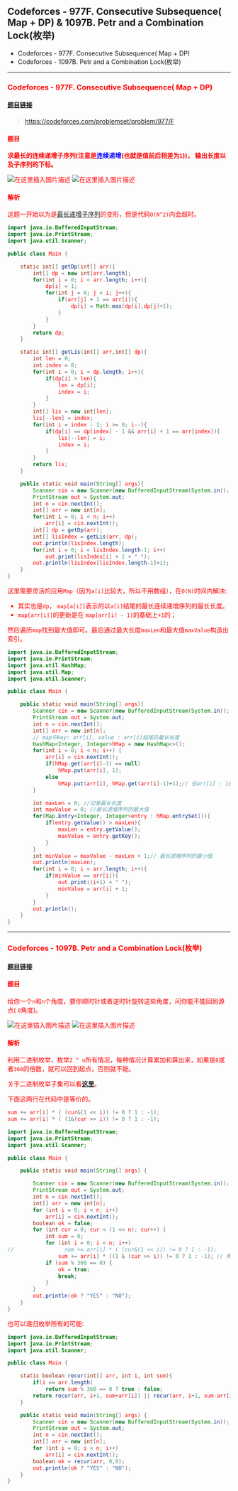 ﻿## Codeforces - 977F. Consecutive Subsequence( Map + DP) & 1097B. Petr and a Combination Lock(枚举)

* Codeforces - 977F. Consecutive Subsequence( Map + DP)
* Codeforces - 1097B. Petr and a Combination Lock(枚举)
***

### <font color = red id = "1">Codeforces - 977F. Consecutive Subsequence( Map + DP)
#### [题目链接](https://codeforces.com/problemset/problem/977/F)

> https://codeforces.com/problemset/problem/977/F

#### 题目
**求最长的连续递增子序列(注意是<font color = blue>连续递增</font>(也就是值前后相差为`1`))， 输出长度以及子序列的下标。**

![在这里插入图片描述](images/977F_t.png)
![在这里插入图片描述](images/977F_t2.png)
#### 解析
这题一开始以为是[最长递增子序列](https://blog.csdn.net/zxzxzx0119/article/details/81224734)的变形，但是代码`O(N^2)`内会超时。
```java
import java.io.BufferedInputStream;
import java.io.PrintStream;
import java.util.Scanner;

public class Main {

    static int[] getDp(int[] arr){
        int[] dp = new int[arr.length];
        for(int i = 0; i < arr.length; i++){
            dp[i] = 1;
            for(int j = 0; j < i; j++){
                if(arr[j] + 1 == arr[i]){
                    dp[i] = Math.max(dp[i],dp[j]+1);
                }
            }
        }
        return dp;
    }

    static int[] getLis(int[] arr,int[] dp){
        int len = 0;
        int index = 0;
        for(int i = 0; i < dp.length; i++){
            if(dp[i] > len){
                len = dp[i];
                index = i;
            }
        }
        int[] lis = new int[len];
        lis[--len] = index;
        for(int i = index - 1; i >= 0; i--){
            if(dp[i] == dp[index] - 1 && arr[i] + 1 == arr[index]){
                lis[--len] = i;
                index = i;
            }
        }
        return lis;
    }

    public static void main(String[] args){
        Scanner cin = new Scanner(new BufferedInputStream(System.in));
        PrintStream out = System.out;
        int n = cin.nextInt();
        int[] arr = new int[n];
        for(int i = 0; i < n; i++)
            arr[i] = cin.nextInt();
        int[] dp = getDp(arr);
        int[] lisIndex = getLis(arr, dp);
        out.println(lisIndex.length);
        for(int i = 0; i < lisIndex.length-1; i++)
            out.print(lisIndex[i] + 1 + " ");
        out.println(lisIndex[lisIndex.length-1]+1);
    }
}
```

这里需要灵活的应用`Map`（因为`a[i]`比较大，所以不用数组），在`O(N)`时间内解决:

* 其实也是`dp`， `map[a[i]]`表示的以`a[i]`结尾的最长连续递增序列的最长长度。
* `map[arr[i]]`的更新是在 `map[arr[i] - 1]`的基础上`+1`的；

然后遍历`map`找到最大值即可。最后通过最大长度`maxLen`和最大值`maxValue`构造出索引。

```java
import java.io.BufferedInputStream;
import java.io.PrintStream;
import java.util.HashMap;
import java.util.Map;
import java.util.Scanner;

public class Main {

    public static void main(String[] args){
        Scanner cin = new Scanner(new BufferedInputStream(System.in));
        PrintStream out = System.out;
        int n = cin.nextInt();
        int[] arr = new int[n];
        // map中key: arr[i], value : arr[i]结尾的最长长度
        HashMap<Integer, Integer>hMap = new HashMap<>();
        for(int i = 0; i < n; i++) {
            arr[i] = cin.nextInt();
            if(hMap.get(arr[i]-1) == null)
                hMap.put(arr[i], 1);
            else
                hMap.put(arr[i], hMap.get(arr[i]-1)+1);// 在arr[i] - 1的基础上更新
        }

        int maxLen = 0; //记录最长长度
        int maxValue = 0; //最长递增序列的最大值
        for(Map.Entry<Integer, Integer>entry : hMap.entrySet()){
            if(entry.getValue() > maxLen){
                maxLen = entry.getValue();
                maxValue = entry.getKey();
            }
        }
        int minValue = maxValue - maxLen + 1;// 最长递增序列的最小值
        out.println(maxLen);
        for(int i = 0; i < arr.length; i++){
            if(minValue == arr[i]){
                out.print((i+1) + " ");
                minValue = arr[i] + 1;
            }
        }
        out.println();
    }
}

```

***
### <font color = red id = "2">Codeforces - 1097B. Petr and a Combination Lock(枚举)
#### [题目链接](https://codeforces.com/problemset/problem/1097/B)
#### 题目
给你一个`n`和`n`个角度，要你顺时针或者逆时针旋转这些角度，问你能不能回到源点( `0`角度)。

![在这里插入图片描述](images/1097_t.png)
![在这里插入图片描述](images/1097F_t2.png)
#### 解析

利用二进制枚举，枚举`2 ^ n`所有情况，每种情况计算累加和算出来，如果是`0`或者`360`的倍数，就可以回到起点，否则就不能。

关于二进制枚举子集可以看[**这里**](https://blog.csdn.net/zxzxzx0119/article/details/79838261#4)。

下面这两行在代码中是等价的。
```java
sum += arr[i] * ( (cur&(1 << i)) != 0 ? 1 : -1);
sum += arr[i] * ( (1&(cur >> i)) != 0 ? 1 : -1); 
```

```java
import java.io.BufferedInputStream;
import java.io.PrintStream;
import java.util.Scanner;

public class Main {

    public static void main(String[] args) {

        Scanner cin = new Scanner(new BufferedInputStream(System.in));
        PrintStream out = System.out;
        int n = cin.nextInt();
        int[] arr = new int[n];
        for (int i = 0; i < n; i++)
            arr[i] = cin.nextInt();
        boolean ok = false;
        for (int cur = 0; cur < (1 << n); cur++) {
            int sum = 0;
            for (int i = 0; i < n; i++)
//                sum += arr[i] * ( (cur&(1 << i)) != 0 ? 1 : -1);
                sum += arr[i] * ((1 & (cur >> i)) != 0 ? 1 : -1); // 和上面一行等价
            if (sum % 360 == 0) {
                ok = true;
                break;
            }
        }
        out.println(ok ? "YES" : "NO");
    }
}
```
也可以递归枚举所有的可能: 
```java
import java.io.BufferedInputStream;
import java.io.PrintStream;
import java.util.Scanner;

public class Main {

    static boolean recur(int[] arr, int i, int sum){
        if(i == arr.length)
            return sum % 360 == 0 ? true : false;
        return recur(arr, i+1, sum+arr[i]) || recur(arr, i+1, sum-arr[i]);
    }

    public static void main(String[] args) {
        Scanner cin = new Scanner(new BufferedInputStream(System.in));
        PrintStream out = System.out;
        int n = cin.nextInt();
        int[] arr = new int[n];
        for (int i = 0; i < n; i++)
            arr[i] = cin.nextInt();
        boolean ok = recur(arr, 0,0);
        out.println(ok ? "YES" : "NO");
    }
}
```

